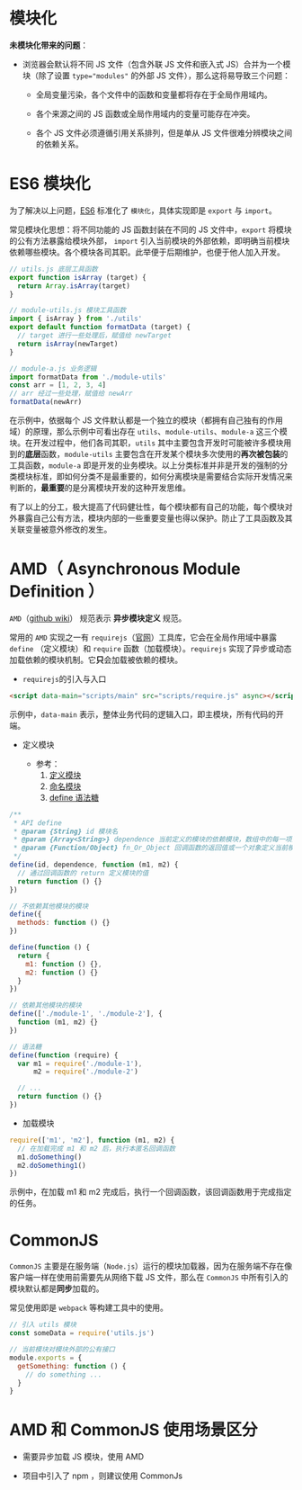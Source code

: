 # 模块化

**未模块化带来的问题**：

- 浏览器会默认将不同 JS 文件（包含外联 JS 文件和嵌入式 JS）合并为一个模块（除了设置 `type="modules"` 的外部 JS 文件），那么这将易导致三个问题：

  - 全局变量污染，各个文件中的函数和变量都将存在于全局作用域内。

  - 各个来源之间的 JS 函数或全局作用域内的变量可能存在冲突。

  - 各个 JS 文件必须遵循引用关系排列，但是单从 JS 文件很难分辨模块之间的依赖关系。

# ES6 模块化

为了解决以上问题，[ES6][es6-modules] 标准化了 `模块化`，具体实现即是 `export` 与 `import`。

常见模块化思想：将不同功能的 JS 函数封装在不同的 JS 文件中，`export` 将模块的公有方法暴露给模块外部， `import` 引入当前模块的外部依赖，即明确当前模块依赖哪些模块。各个模块各司其职。此举便于后期维护，也便于他人加入开发。

```js
// utils.js 底层工具函数
export function isArray (target) {
  return Array.isArray(target)
}

// module-utils.js 模块工具函数
import { isArray } from './utils'
export default function formatData (target) {
  // target 进行一些处理后，赋值给 newTarget
  return isArray(newTarget)
}

// module-a.js 业务逻辑
import formatData from './module-utils'
const arr = [1, 2, 3, 4]
// arr 经过一些处理，赋值给 newArr
formatData(newArr)
```

在示例中，依据每个 JS 文件默认都是一个独立的模块（都拥有自己独有的作用域）的原理，那么示例中可看出存在 `utils`、`module-utils`、`module-a` 这三个模块。在开发过程中，他们各司其职，`utils` 其中主要包含开发时可能被许多模块用到的**底层**函数，`module-utils` 主要包含在开发某个模块多次使用的**再次被包装**的工具函数，`module-a` 即是开发的业务模块。以上分类标准并非是开发的强制的分类模块标准，即如何分类不是最重要的，如何分离模块是需要结合实际开发情况来判断的，**最重要**的是分离模块开发的这种开发思维。

有了以上的分工，极大提高了代码健壮性，每个模块都有自己的功能，每个模块对外暴露自己公有方法，模块内部的一些重要变量也得以保护。防止了工具函数及其关联变量被意外修改的发生。

[es6-modules]:https://www.ecma-international.org/ecma-262/6.0/?utm_medium=social&utm_source=wechat_session&from=singlemessage&isappinstalled=0#sec-modules

# AMD（ Asynchronous Module Definition ）

`AMD`（[github wiki][amd-github]） 规范表示 **异步模块定义** 规范。

常用的 `AMD` 实现之一有 `requirejs`（[官网][requirejs-site]）工具库，它会在全局作用域中暴露 `define` （定义模块）和 `require` 函数（加载模块）。`requirejs` 实现了异步或动态加载依赖的模块机制。它**只**会加载被依赖的模块。

- `requirejs`的引入与入口

```html
<script data-main="scripts/main" src="scripts/require.js" async></script>
```

示例中，`data-main` 表示，整体业务代码的逻辑入口，即主模块，所有代码的开端。

- 定义模块

  - 参考：
    1. [定义模块][module-definition]
    2. [命名模块][named-modules]
    3. [define 语法糖][define-sugar]

```js
/**
 * API define
 * @param {String} id 模块名
 * @param {Array<String>} dependence 当前定义的模块的依赖模块，数组中的每一项为模块地址的字符串 
 * @param {Function/Object} fn_Or_Object 回调函数的返回值或一个对象定义当前模块的值
 */
define(id, dependence, function (m1, m2) {
  // 通过回调函数的 return 定义模块的值
  return function () {}
})

// 不依赖其他模块的模块
define({
  methods: function () {}
})

define(function () {
  return {
    m1: function () {},
    m2: function () {}
  }
})

// 依赖其他模块的模块
define(['./module-1', './module-2'], {
  function (m1, m2) {}
})

// 语法糖
define(function (require) {
  var m1 = require('./module-1'),
      m2 = require('./module-2')

  // ...
  return function () {}
})
```

- 加载模块

```js
require(['m1', 'm2'], function (m1, m2) {
  // 在加载完成 m1 和 m2 后，执行本匿名回调函数
  m1.doSomething()
  m2.doSomething1()
})
```
示例中，在加载 m1 和 m2 完成后，执行一个回调函数，该回调函数用于完成指定的任务。

[requirejs-site]:http://requirejs.org/

[module-definition]:http://requirejs.org/docs/api.html#define

[named-modules]:http://requirejs.org/docs/api.html#modulename

[define-sugar]:http://requirejs.org/docs/whyamd.html#sugar

[amd-github]:https://github.com/amdjs/amdjs-api/wiki/AMD

# CommonJS

`CommonJS` 主要是在服务端（`Node.js`）运行的模块加载器，因为在服务端不存在像客户端一样在使用前需要先从网络下载 JS 文件，那么在 `CommonJS` 中所有引入的模块默认都是**同步**加载的。

常见使用即是 `webpack` 等构建工具中的使用。

```js
// 引入 utils 模块
const someData = require('utils.js')

// 当前模块对模块外部的公有接口
module.exports = {
  getSomething: function () {
    // do something ...
  }
}
```

# AMD 和 CommonJS 使用场景区分

- 需要异步加载 JS 模块，使用 AMD

- 项目中引入了 npm ，则建议使用 CommonJs
